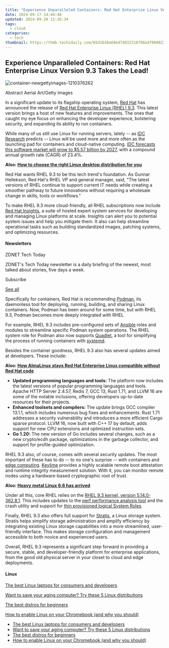 ```yaml
---
title: "Experience Unparalleled Containers: Red Hat Enterprise Linux Version 9.3 Takes the Lead!"
date: 2024-09-17 14:44:48
updated: 2024-09-20 12:26:34
tags:
  - cloud
categories:
  - tech
thumbnail: https://thmb.techidaily.com/65d1648a69e474032218f98a4f9088236faaaabb296646cc458aad0041a1d229.png
---
```


## Experience Unparalleled Containers: Red Hat Enterprise Linux Version 9.3 Takes the Lead!

![container-newgettyimages-1210376262](https://www.zdnet.com/a/img/resize/7944b72f060a6e10643cb56625413038ed6f5096/2023/11/15/739bcb98-61a6-4850-a003-6b6559fbcef2/container-newgettyimages-1210376262.jpg?auto=webp&width=1280)

Abstract Aerial Art/Getty Images

In a significant update to its flagship operating system, [Red Hat](https://www.redhat.com/en) has announced the release of [Red Hat Enterprise Linux (RHEL) 9.3](https://access.redhat.com/documentation/en-us/red%5Fhat%5Fenterprise%5Flinux/6/html/installation%5Fguide/sn-welcome-x86). This latest version brings a host of new features and improvements. The ones that caught my eye focus on enhancing the developer experience, bolstering security, and expanding its ability to run containers. 

While many of us still use Linux for running servers, lately -- as [IDC Research](https://www.idc.com/) predicts -- Linux will be used more and more often as the launching pad for containers and cloud-native computing. [IDC forecasts this software market will grow to $5.57 billion by 2027](https://www.idc.com/getdoc.jsp?containerId=US49244823), with a compound annual growth rate (CAGR) of 23.4%. 

**Also: [How to choose the right Linux desktop distribution for you](https://www.zdnet.com/article/how-to-choose-the-right-linux-desktop-distribution-for-you/)**

Red Hat wants RHEL 9.3 to be this tech trend's foundation. As Gunnar Hellekson, Red Hat's RHEL VP and general manager, said, "The latest versions of RHEL continue to support current IT needs while creating a smoother pathway to future innovations without requiring a wholesale change in skills, tools or workflows." 

To make RHEL 9.3 more cloud-friendly, all RHEL subscriptions now include [Red Hat Insights](https://www.redhat.com/en/technologies/management/insights), a suite of hosted expert system services for developing and managing Linux platforms at scale. Insights can alert you to potential system issues and help you mitigate them. It also can help streamline operational tasks such as building standardized images, patching systems, and optimizing resources. 

#### Newsletters

ZDNET Tech Today

ZDNET's Tech Today newsletter is a daily briefing of the newest, most talked about stories, five days a week.

 Subscribe

[See all](https://www.zdnet.com/newsletters/)

Specifically for containers, Red Hat is recommending [Podman](https://podman.io/), its daemonless tool for deploying, running, building, and sharing Linux containers. Now, Podman has been around for some time, but with RHEL 9.3, Podman becomes more deeply integrated with RHEL 

For example, RHEL 9.3 includes pre-configured sets of [Ansible](https://www.ansible.com/) roles and modules to streamline specific Podman system operations. The RHEL system role for Podman also now supports [Quadlet](https://www.redhat.com/sysadmin/quadlet-podman), a tool for simplifying the process of running containers with [systemd](https://systemd.io/). 

Besides the container goodness, RHEL 9.3 also has several updates aimed at developers. These include:

**Also: [How AlmaLinux stays Red Hat Enterprise Linux compatible without Red Hat code](https://www.zdnet.com/article/how-almalinux-stays-red-hat-enterprise-linux-compatible-without-red-hat-code/)**

* **Updated programming languages and tools:** The platform now includes the latest versions of popular programming languages and tools. Apache HTTP Server 2.4.57, Redis 7, GCC 13, Rust 1.71, and LLVM 16 are some of the notable inclusions, offering developers up-to-date resources for their projects.
* **Enhanced toolsets and compilers:** The update brings GCC compiler 13.1.1, which includes numerous bug fixes and enhancements. Rust 1.71 addresses a security vulnerability and introduces a more efficient Cargo sparse protocol. LLVM 16, now built with C++ 17 by default, adds support for new CPU extensions and optimized instruction sets.
* **Go 1.20:** The new version of Go includes several changes, such as a new crypto/ecdh package, optimizations in the garbage collector, and support for profile-guided optimization.

RHEL 9.3 also, of course, comes with several security updates. The most important of these has to do -- to no one's surprise -- with containers and [edge computing](https://www.zdnet.com/article/red-hat-goes-to-the-edge/). [Keylime](https://keylime.dev/) provides a highly scalable remote boot attestation and runtime integrity measurement solution. With it, you can monitor remote nodes using a hardware-based cryptographic root of trust.

**Also: [Heavy metal Linux 6.6 has arrived](https://www.zdnet.com/article/heavy-metal-linux-linux-6-6-arrives/)**

Under all this, core RHEL relies on the [RHEL 9.3 kernel, version 5.14.0-362.8.1](https://access.redhat.com/documentation/en-us/red%5Fhat%5Fenterprise%5Flinux/9/html-single/9.3%5Frelease%5Fnotes/index). This includes updates to the [perf performance analysis tool](http://perf.wiki.kernel.org/) and the crash utility and support for [thin provisioned logical System Roles](https://access.redhat.com/documentation/en-us/red%5Fhat%5Fenterprise%5Flinux/8/html/configuring%5Fand%5Fmanaging%5Flogical%5Fvolumes/creating-and-managing-thin-provisioned-volumes%5Fconfiguring-and-managing-logical-volumes).

Finally, RHEL 9.3 also offers full support for [Stratis](https://stratis-storage.github.io/), a Linux storage system. Stratis helps simplify storage administration and amplify efficiency by integrating existing Linux storage capabilities into a more streamlined, user-friendly interface. This makes storage configuration and management accessible to both novice and experienced users. 

Overall, RHEL 9.3 represents a significant step forward in providing a secure, stable, and developer-friendly platform for enterprise applications, from the good old physical server in your closet to cloud and edge deployments.

#### Linux

[The best Linux laptops for consumers and developers](https://www.zdnet.com/article/best-linux-laptop/ "The best Linux laptops for consumers and developers")

[Want to save your aging computer? Try these 5 Linux distributions](https://www.zdnet.com/article/want-to-save-your-old-computer-try-these-5-linux-distributions/ "Want to save your aging computer? Try these 5 Linux distributions")

[The best distros for beginners](https://www.zdnet.com/article/best-linux-desktops-for-beginners/ "The best distros for beginners")

[How to enable Linux on your Chromebook (and why you should)](https://www.zdnet.com/article/how-to-enable-linux-on-your-chromebook-and-why-you-should/ "How to enable Linux on your Chromebook (and why you should)")

* [The best Linux laptops for consumers and developers](https://www.zdnet.com/article/best-linux-laptop/ "The best Linux laptops for consumers and developers")
* [Want to save your aging computer? Try these 5 Linux distributions](https://www.zdnet.com/article/want-to-save-your-old-computer-try-these-5-linux-distributions/ "Want to save your aging computer? Try these 5 Linux distributions")
* [The best distros for beginners](https://www.zdnet.com/article/best-linux-desktops-for-beginners/ "The best distros for beginners")
* [How to enable Linux on your Chromebook (and why you should)](https://www.zdnet.com/article/how-to-enable-linux-on-your-chromebook-and-why-you-should/ "How to enable Linux on your Chromebook (and why you should)")

<ins class="adsbygoogle"
     style="display:block"
     data-ad-format="autorelaxed"
     data-ad-client="ca-pub-7571918770474297"
     data-ad-slot="1223367746"></ins>



<ins class="adsbygoogle"
     style="display:block"
     data-ad-client="ca-pub-7571918770474297"
     data-ad-slot="8358498916"
     data-ad-format="auto"
     data-full-width-responsive="true"></ins>
